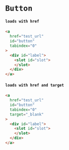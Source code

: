 # `Button`

#### `loads with href`

```html
<a
  href="test_url"
  id="button"
  tabindex="0"
>
  <div id="label">
    <slot id="slot">
    </slot>
  </div>
</a>

```

#### `loads with href and target`

```html
<a
  href="test_url"
  id="button"
  tabindex="0"
  target="_blank"
>
  <div id="label">
    <slot id="slot">
    </slot>
  </div>
</a>

```

